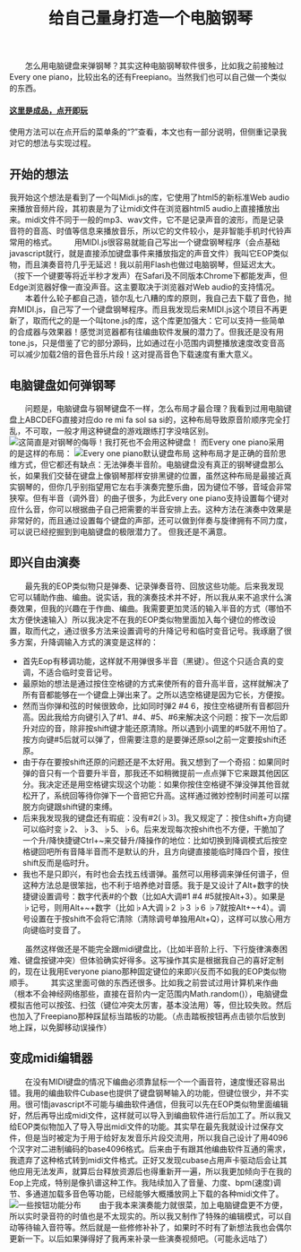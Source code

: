﻿---
title: 给自己量身打造一个电脑钢琴
tags:
- javascript
- 音乐
---
　　怎么用电脑键盘来弹钢琴？其实这种电脑钢琴软件很多，比如我之前接触过Every one piano，比较出名的还有Freepiano。当然我们也可以自己做一个类似的东西。
#### [这里是成品，点开即玩](/Eop/)
使用方法可以在点开后的菜单条的“?”查看，本文也有一部分说明，但侧重记录我对它的想法与实现过程。
## 开始的想法
我开始这个想法是看到了一个叫Midi.js的库，它使用了html5的新标准Web audio来播放音频片段，其初衷是为了让midi文件在浏览器html5 audio上直接播放出来。midi文件不同于一般的mp3、wav文件，它不是记录声音的波形，而是记录音符的音高、时值等信息来播放音乐，所以它的文件较小，是非智能手机时代铃声常用的格式。
　　用MIDI.js很容易就能自己写出一个键盘钢琴程序（会点基础javascript就行，就是直接添加键盘事件来播放指定的声音文件）我叫它EOP类似物，而且演奏音符几乎无延迟！我以前用Flash也做过电脑钢琴，但延迟太大。（按下一个键要等将近半秒才发声）在Safari及不同版本Chrome下都能发声，但Edge浏览器好像一直没声音。这主要取决于浏览器对Web audio的支持情况。
　　本着什么轮子都自己造，锁尔乱七八糟的库的原则，我自己去下载了音色，抛弃MIDI.js，自己写了一个键盘钢琴程序。而且我发现后来MIDI.js这个项目不再更新了，取而代之的是一个叫tone.js的库，这个库更加强大：它可以支持一些简单的合成器与效果器！感觉浏览器都有往编曲软件发展的潜力了。但我还是没有用tone.js，只是借鉴了它的部分源码，比如通过在小范围内调整播放速度改变音高可以减少加载2倍的音色音乐片段！这对提高音色下载速度有重大意义。
## 电脑键盘如何弹钢琴
　　问题是，电脑键盘与钢琴键盘不一样，怎么布局才最合理？我看到过用电脑键盘上ABCDEFG直接对应do re mi fa sol sa si的，这种布局导致原音阶顺序完全打乱，不可取，一般才用这种键盘的游戏跟练打字没啥区别。
![这简直是对钢琴的侮辱！我打死也不会用这种键盘！](/img/eopplt001.jpg)
而Every one piano采用的是这样的布局：
![Every one piano默认键盘布局](/img/eopplt001.png)
这种布局才是正确的音阶思维方式，但它都还有缺点：无法弹奏半音阶。电脑键盘没有真正的钢琴键盘那么长，如果我们交替在键盘上像钢琴那样安排黑键的位置，虽然这种布局是最接近真实钢琴的，但你几乎别指望用它左右手演奏完整乐曲，因为键位不够，音域会非常狭窄。但有半音（调外音）的曲子很多，为此Every one piano支持设置每个键对应什么音，你可以根据曲子自己把需要的半音安排上去。这种方法在演奏中效果是非常好的，而且通过设置每个键盘的声部，还可以做到伴奏与旋律拥有不同力度，可以说已经挖掘到到电脑键盘的极限潜力了。
但我还是不满意。
## 即兴自由演奏
　　最先我的EOP类似物只是弹奏、记录弹奏音符、回放这些功能。后来我发现它可以辅助作曲、编曲。说实话，我的演奏技术并不好，所以我从来不追求什么演奏效果，但我的兴趣在于作曲、编曲。我需要更加灵活的输入半音的方式（哪怕不太方便快速输入）所以我决定不在我的EOP类似物里面加入每个键位的修改设置，取而代之，通过很多方法来设置调号的升降记号和临时变音记号。我琢磨了很多方案，升降调输入方式的演变是这样的：
- 首先Eop有移调功能，这样就不用弹很多半音（黑键）。但这个只适合真的变调，不适合临时变音记号。
- 最原始的想法是通过按住空格键的方式来使所有的音升高半音，这样就解决了所有音都能够在一个键盘上弹出来了。之所以选空格键是因为它长，方便按。
- 然而当你弹和弦的时候很致命，比如同时弹2 #4 6，按住空格键所有音都回升高。因此我给方向键引入了#1、#4、#5、#6来解决这个问题：按下一次后即升对应的音，除非按shift键才能还原清除。所以遇到小调里的#5就不用怕了。按方向键#5后就可以弹了，但需要注意的是要弹还原sol之前一定要按shift还原。
- 由于存在要按shift还原的问题还是不太好用。我又想到了一个奇招：如果同时弹的音只有一个音要升半音，那我还不如稍微提前一点点弹下它来跟其他因区分。我决定还是用空格键实现这个功能：如果你按住空格键不弹没弹其他音就松开了，系统回等待你弹下一个音把它升高。这样通过微妙控制时间差可以摆脱方向键跟shift键的束缚。
- 后来我发现我的键盘还有瑕疵：没有#2(♭3)。我又规定了：按住shift+方向键可以临时变♭2、♭3、♭5、♭6。后来发现每次按shift也不方便，干脆加了一个升/降快捷键Ctrl+~来交替升/降操作的地位：比如切换到降调模式后按空格键回吧所有音降半音而不是默认的升，且方向键直接能临时降四个音，按住shift反而是临时升。
- 我也不是只即兴，有时也会去找五线谱弹。虽然可以用移调来弹任何谱子，但这种方法总是很笨拙，也不利于培养绝对音感。我于是又设计了Alt+数字的快捷键设置调号：数字代表#的个数（比如A大调#1 #4 #5就按Alt+3）。如果是♭记号，则用Alt+~+数字（比如♭A大调♭2 ♭3 ♭6 ♭7就按Alt+~+4）。调号设置在于按shift不会将它清除（清除调号单独用Alt+Q），这样可以放心用方向键临时变音了。

　　虽然这样做还是不能完全跟midi键盘比，（比如半音阶上行、下行旋律演奏困难、键盘按键冲突）但体验确实好得多。这写操作其实是根据我自己的喜好定制的，现在让我用Everyone piano那种固定键位的来即兴反而不如我的EOP类似物顺手。
　　其实这里面可做的东西还很多。比如我之前尝试过用计算机来作曲（根本不会神经网络那些，直接在音阶内一定范围内Math.random()），电脑键盘模拟吉他可以按弦、扫弦（键位冲突太厉害，基本没法用）等，但比较失败。然后也加入了Freepiano那种踩鼠标当踏板的功能。（点击踏板按钮再点击锁尔后放到地上踩，以免脚移动误操作）

## 变成midi编辑器
　　在没有MIDI键盘的情况下编曲必须靠鼠标一个一个画音符，速度慢还容易出错。我用的编曲软件Cubase也提供了键盘钢琴输入的功能，但键位很少，并不实用。很可惜javascript不可能与编曲软件通信，但我可以先在EOP类似物里面编辑好，然后再导出成midi文件，这样就可以导入到编曲软件进行后加工了。所以我又给EOP类似物加入了导入导出midi文件的功能。其实早在最先我就设计过保存文件，但是当时被定为于用于给好友发音乐片段交流用，所以我自己设计了用4096个汉字对二进制编码的base4096格式。后来由于有跟其他编曲软件互通的需求，我遗弃了这种格式转到midi文件格式。正好又发现cubase占用声卡驱动后会让其他应用无法发声，就算后台释放资源后也得重新开一遍，所以我更加倾向于在我的Eop上完成，特别是像扒谱这种工作。我陆续加入了音量、力度、bpm(速度)调节、多通道加载多音色等功能，已经能够大概播放网上下载的各种midi文件了。
![一些按钮功能分布](/img/eopplt002.png)
　　由于我本来演奏能力就很菜，加上电脑键盘更不方便，所以实时录音符的时值也是不太现实的。所以我又制作了特殊的编辑模式，可以自动等待输入音符等。然后就是一些修修补补了，如果时不时有了新想法我也会偶尔更新一下。以后如果弹得好了我再来补录一些演奏视频吧。（可能永远咕了）
